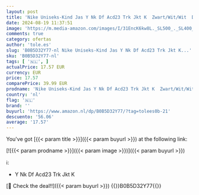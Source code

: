 ```yaml
---
layout: post
title: 'Nike Uniseks-Kind Jas Y Nk Df Acd23 Trk Jkt K  Zwart/Wit/Wit  DR1695-010  XL'
date: 2024-08-19 11:37:51
image: 'https://m.media-amazon.com/images/I/31EncK6kw8L._SL500_._SL400_.jpg'
comments: true
category: ofertas
author: 'tole.es'
slug: 'B0B5D32Y77-nl Nike Uniseks-Kind Jas Y Nk Df Acd23 Trk Jkt K...'
sku: 'B0B5D32Y77-nl'
tags: [ '🇳🇱', ]
actualPrice: 17.57 EUR
currency: EUR
price: 17.57
comparePrice: 39.99 EUR
prodname: 'Nike Uniseks-Kind Jas Y Nk Df Acd23 Trk Jkt K  Zwart/Wit/Wit  DR1695-010  XL'
country: 'nl'
flag: '🇳🇱'
brand: ''
buyurl: 'https://www.amazon.nl/dp/B0B5D32Y77/?tag=tolees0b-21'
descuento: '56.06'
average: '17.57'
---
```


You've got [{{< param title >}}]({{< param buyurl >}}) at the following link:

[![{{< param prodname >}}]({{< param image >}})]({{< param buyurl >}})

ℹ️:

- Y Nk Df Acd23 Trk Jkt K

[🛒 Check the deal!!]({{< param buyurl >}})
{{<world>}}B0B5D32Y77{{</world>}}
